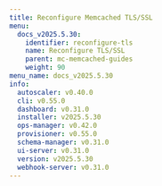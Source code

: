 ```yaml
---
title: Reconfigure Memcached TLS/SSL
menu:
  docs_v2025.5.30:
    identifier: reconfigure-tls
    name: Reconfigure TLS/SSL
    parent: mc-memcached-guides
    weight: 90
menu_name: docs_v2025.5.30
info:
  autoscaler: v0.40.0
  cli: v0.55.0
  dashboard: v0.31.0
  installer: v2025.5.30
  ops-manager: v0.42.0
  provisioner: v0.55.0
  schema-manager: v0.31.0
  ui-server: v0.31.0
  version: v2025.5.30
  webhook-server: v0.31.0
---
```


